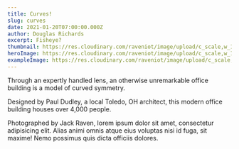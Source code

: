 ```yaml
---
title: Curves!
slug: curves
date: 2021-01-20T07:00:00.000Z
author: Douglas Richards
excerpt: Fisheye?
thumbnail: https://res.cloudinary.com/raveniot/image/upload/c_scale,w_100/v1619638141/curves_et9mzj.jpg
heroImage: https://res.cloudinary.com/raveniot/image/upload/c_scale,w_1000/v1619638141/curves_et9mzj.jpg
exampleImage: https://res.cloudinary.com/raveniot/image/upload/c_scale,w_10/v1619638141/curves_et9mzj.jpg
---
```


Through an expertly handled lens, an otherwise unremarkable office building is a model of curved symmetry.

Designed by Paul Dudley, a local Toledo, OH architect, this modern office building houses over 4,000 people.

Photographed by Jack Raven, lorem ipsum dolor sit amet, consectetur adipisicing elit. Alias animi omnis atque eius voluptas nisi id fuga, sit maxime! Nemo possimus quis dicta officiis dolores.

